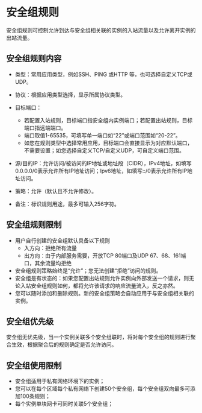 # 安全组规则
安全组规则可控制允许到达与安全组相关联的实例的入站流量以及允许离开实例的出站流量。
## 安全组规则内容
* 类型：常用应用类型，例如SSH、PING 或HTTP 等，也可选择自定义TCP或UDP。
* 协议：根据应用类型选择，显示所属协议类型。
* 目标端口：

    - 若配置入站规则，目标端口指安全组内实例端口；若配置出站规则，目标端口指远端端口。
    - 端口取值1-65535，可填写单一端口如“22”或端口范围如“20-22”。
    - 如您在规则类型中选择常用应用，目标端口会直接显示为对应默认端口，不需要设置；如您选择自定义TCP/自定义UDP，可自定义端口范围。
    
* 源/目的IP：允许访问/被访问的IP地址或地址段（CIDR），IPv4地址，如填写0.0.0.0/0表示允许所有IP地址访问；Ipv6地址，如填写::/0表示允许所有IP地址访问。
* 策略：允许（默认且不允许修改）。
* 备注：标识规则用途，最多可输入256字符。

## 安全组规则限制
* 用户自行创建的安全组默认具备以下规则
   * 入方向：拒绝所有流量
   * 出方向：由于内部服务需要，开放TCP 80端口及UDP 67、68、161端口，其余流量均拒绝
* 安全组规则策略始终是“允许”；您无法创建“拒绝”访问的规则。
* 安全组是有状态的：如果您配置出站规则允许实例向外部发送一个请求，则无论入站安全组规则如何，都将允许该请求的响应流量流入，反之亦然。
* 您可以随时添加和删除规则。新的安全组策略会自动应用于与安全组相关联的实例。

## 安全组优先级
安全组无优先级，当一个实例关联多个安全组联时，将对每个安全组的规则进行聚合生效，根据聚合后的规则确定是否允许访问。

## 安全组使用限制
* 安全组适用于私有网络环境下的实例； 　　
* 您可以在每个区域每个私有网络下创建50个安全组，每个安全组双向最多可添加100条规则；
* 每个实例单块网卡可同时关联5个安全组；
